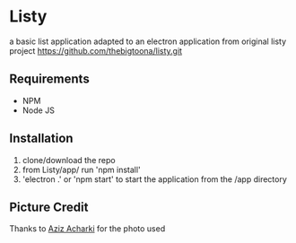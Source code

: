# Listy

a basic list application adapted to an electron application from original listy project https://github.com/thebigtoona/listy.git

## Requirements

- NPM
- Node JS

## Installation

1. clone/download the repo
2. from Listy/app/ run 'npm install'
3. 'electron .' or 'npm start' to start the application from the /app directory

## Picture Credit

Thanks to [Aziz Acharki](https://unsplash.com/@acharki95) for the photo used
